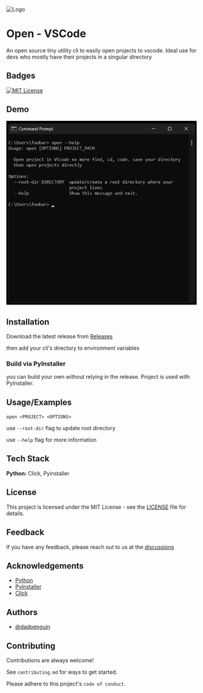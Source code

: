 
![Logo](https://dev-to-uploads.s3.amazonaws.com/uploads/articles/th5xamgrr6se0x5ro4g6.png)


# Open - VSCode

An open source tiny utility cli to easily open projects to vscode. Ideal use for devs who mostly have their projects in a singular directory 

## Badges

[![MIT License](https://img.shields.io/badge/License-MIT-green.svg)](https://choosealicense.com/licenses/mit/)


## Demo

![Demo Picture](https://github.com/dadpenguin/open/blob/master/py_open_demo.png?raw=true)


## Installation

Download the latest release from [Releases](https://github.com/dadpenguin/open/releases)


then add your cli's directory to environment variables


### Build via PyInstaller
you can build your own without relying in the release. Project is used with PyInstaller.
## Usage/Examples

```
open <PROJECT> <OPTIONS>
```

use `--root-dir` flag to update root directory

use `--help` flag for more information

## Tech Stack

**Python:** Click, Pyinstaller


## License
This project is licensed under the MIT License - see the [LICENSE]()
 file for details.



## Feedback

If you have any feedback, please reach out to us at the [discussions](https://github.com/dadpenguin/open/discussions)


## Acknowledgements

- [Python](https://www.python.org/)
- [PyInstaller](https://www.pyinstaller.org/) 
- [Click](https://click.palletsprojects.com/) 

## Authors

- [@dadpenguin](https://www.github.com/dadpenguin)


## Contributing

Contributions are always welcome!

See `contributing.md` for ways to get started.

Please adhere to this project's `code of conduct`.

